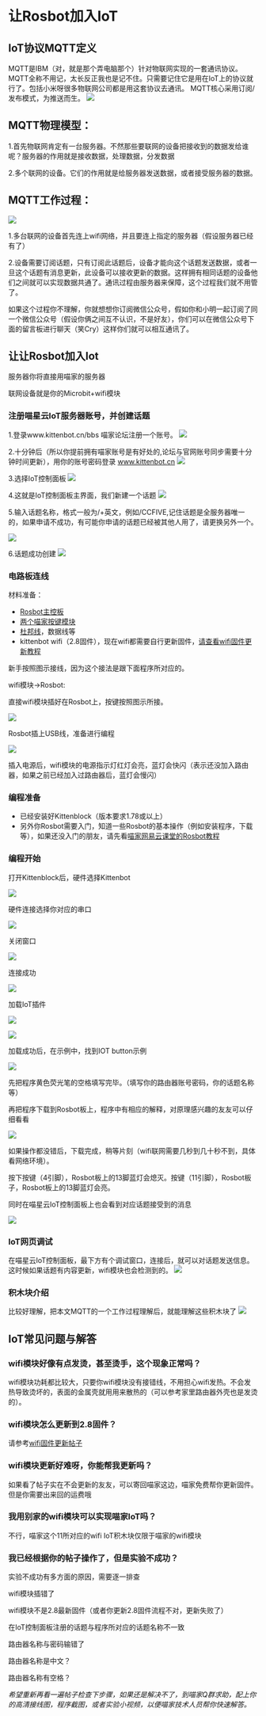# 让Rosbot加入IoT

## IoT协议MQTT定义
MQTT是IBM（对，就是那个弄电脑那个）针对物联网实现的一套通讯协议。MQTT全称不用记，太长反正我也是记不住。只需要记住它是用在IoT上的协议就行了。包括小米呀很多物联网公司都是用这套协议去通讯。
MQTT核心采用订阅/发布模式，为推送而生。
![](./images/Microbit_IoT00.png)

## MQTT物理模型：

1.首先物联网肯定有一台服务器。不然那些要联网的设备把接收到的数据发给谁呢？服务器的作用就是接收数据，处理数据，分发数据

2.多个联网的设备。它们的作用就是给服务器发送数据，或者接受服务器的数据。

## MQTT工作过程：
![](./images/Microbit_IoT15.png)

1.多台联网的设备首先连上wifi网络，并且要连上指定的服务器（假设服务器已经有了）

2.设备需要订阅话题，只有订阅此话题后，设备才能向这个话题发送数据，或者一旦这个话题有消息更新，此设备可以接收更新的数据。这样拥有相同话题的设备他们之间就可以实现数据共通了。通讯过程由服务器来保障，这个过程我们就不用管了。

如果这个过程你不理解，你就想想你订阅微信公众号，假如你和小明一起订阅了同一个微信公众号（假设你俩之间互不认识，不是好友），你们可以在微信公众号下面的留言板进行聊天（笑Cry）这样你们就可以相互通讯了。

## 让让Rosbot加入Iot

服务器你将直接用喵家的服务器

联网设备就是你的Microbit+wifi模块

### 注册喵星云IoT服务器账号，并创建话题

1.登录www.kittenbot.cn/bbs 喵家论坛注册一个账号。
![](./images/Microbit_IoT01.png)

2.十分钟后（所以你提前拥有喵家账号是有好处的,论坛与官网账号同步需要十分钟时间更新），用你的账号密码登录
www.kittenbot.cn
![](./images/Microbit_IoT02.png)

3.选择IoT控制面板
![](./images/Microbit_IoT03.png)

4.这就是IoT控制面板主界面，我们新建一个话题
![](./images/Microbit_IoT04.png)

5.输入话题名称，格式一般为/+英文，例如/CCFIVE,记住话题是全服务器唯一的，如果申请不成功，有可能你申请的话题已经被其他人用了，请更换另外一个。

![](./images/Microbit_IoT05.png)

6.话题成功创建
![](./images/Microbit_IoT06.png)

### 电路板连线

材料准备：

- [Rosbot主控板](https://item.taobao.com/item.htm?spm=a1z10.3-c-s.w4002-17001215033.188.6f2a762e0IPPMN&id=551011963085)
- [两个喵家按键模块](https://item.taobao.com/item.htm?spm=a1z10.3-c-s.w4002-17001215033.166.6f2a762e0IPPMN&id=555317774482)
- [杜邦线](https://item.taobao.com/item.htm?spm=a1z10.3-c-s.w4002-17001215033.89.6a1d762eTiXTCL&id=562690829818)，数据线等
- kittenbot wifi（2.8固件），现在wifi都需要自行更新固件，[请查看wifi固件更新教程](http://learn.kittenbot.cn/zh_CN/latest/electronics/wifi.html)

新手按照图示接线，因为这个接法是跟下面程序所对应的。

wifi模块->Rosbot:

直接wifi模块插好在Rosbot上，按键按照图示所接。

![](./images/Rosbot_IoT01.png)

Rosbot插上USB线，准备进行编程

![](./images/Rosbot_IoT03.png)

插入电源后，wifi模块的电源指示灯红灯会亮，蓝灯会快闪（表示还没加入路由器，如果之前已经加入过路由器后，蓝灯会慢闪）

### 编程准备

- 已经安装好Kittenblock（版本要求1.78或以上）
- 另外你Rosbot需要入门，知道一些Rosbot的基本操作（例如安装程序，下载等），如果还没入门的朋友，请先看[喵家网易云课堂的Rosbot教程](https://study.163.com/course/courseMain.htm?courseId=1005498001&share=2&shareId=400000000501010)



### 编程开始

打开Kittenblock后，硬件选择Kittenbot

![](./images/Rosbot_IoT05.png)

硬件连接选择你对应的串口

![](./images/Rosbot_IoT06.png)

关闭窗口

![](./images/Rosbot_IoT07.png)

连接成功

![](./images/Rosbot_IoT08.png)

加载IoT插件

![](./images/Rosbot_IoT09.png)

![](./images/Rosbot_IoT10.png)

加载成功后，在示例中，找到IOT button示例

![](./images/Rosbot_IoT11.png)

先把程序黄色荧光笔的空格填写完毕。（填写你的路由器账号密码，你的话题名称等）

再把程序下载到Rosbot板上，程序中有相应的解释，对原理感兴趣的友友可以仔细看看

![](./images/Rosbot_IoT12.png)


如果操作都没错后，下载完成，稍等片刻（wifi联网需要几秒到几十秒不到，具体看网络环境）。

按下按键（4引脚），Rosbot板上的13脚蓝灯会熄灭。按键（11引脚），Rosbot板子，Rosbot板上的13脚蓝灯会亮。


同时在喵星云IoT控制面板上也会看到对应话题接受到的消息

![](./images/Rosbot_IoT13.png)

### IoT网页调试

在喵星云IoT控制面板，最下方有个调试窗口，连接后，就可以对话题发送信息。这时候如果话题有内容更新，wifi模块也会检测到的。
![](./images/Rosbot_IoT14.png)

### 积木块介绍

比较好理解，把本文MQTT的一个工作过程理解后，就能理解这些积木块了
![](./images/Rosbot_IoT04.png)

## IoT常见问题与解答

### wifi模块好像有点发烫，甚至烫手，这个现象正常吗？

wifi模块功耗都比较大，只要你wifi模块没有接错线，不用担心wifi发热。不会发热导致烫坏的，表面的金属壳就用用来散热的（可以参考家里路由器外壳也是发烫的）。

### wifi模块怎么更新到2.8固件？

请参考[wifi固件更新帖子](http://learn.kittenbot.cn/zh_CN/latest/electronics/wifi.html)

### wifi模块更新好难呀，你能帮我更新吗？

如果看了帖子实在不会更新的友友，可以寄回喵家这边，喵家免费帮你更新固件。但是你需要出来回的运费哦

### 我用别家的wifi模块可以实现喵家IoT吗？

不行，喵家这个11所对应的wifi IoT积木块仅限于喵家的wifi模块

### 我已经根据你的帖子操作了，但是实验不成功？

实验不成功有多方面的原因，需要逐一排查

wifi模块插错了

wifi模块不是2.8最新固件（或者你更新2.8固件流程不对，更新失败了）


在IoT控制面板注册的话题与程序所对应的话题名称不一致

路由器名称与密码输错了

路由器名称是中文？

路由器名称有空格？

_希望重新再看一遍帖子检查下步骤，如果还是解决不了，到喵家Q群求助，配上你的高清接线图，程序截图，或者实验小视频，以便喵家技术人员帮你快速解答。_


